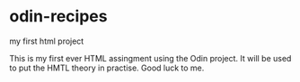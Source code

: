# odin-recipes
my first html project

This is my first ever HTML assingment using the Odin project. It will be used to put the HMTL theory in practise.
Good luck to me.
